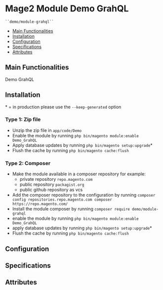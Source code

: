 # Mage2 Module Demo GrahQL

    ``demo/module-grahql``

 - [Main Functionalities](#markdown-header-main-functionalities)
 - [Installation](#markdown-header-installation)
 - [Configuration](#markdown-header-configuration)
 - [Specifications](#markdown-header-specifications)
 - [Attributes](#markdown-header-attributes)


## Main Functionalities
Demo GrahQL

## Installation
\* = in production please use the `--keep-generated` option

### Type 1: Zip file

 - Unzip the zip file in `app/code/Demo`
 - Enable the module by running `php bin/magento module:enable Demo_GrahQL`
 - Apply database updates by running `php bin/magento setup:upgrade`\*
 - Flush the cache by running `php bin/magento cache:flush`

### Type 2: Composer

 - Make the module available in a composer repository for example:
    - private repository `repo.magento.com`
    - public repository `packagist.org`
    - public github repository as vcs
 - Add the composer repository to the configuration by running `composer config repositories.repo.magento.com composer https://repo.magento.com/`
 - Install the module composer by running `composer require demo/module-grahql`
 - enable the module by running `php bin/magento module:enable Demo_GrahQL`
 - apply database updates by running `php bin/magento setup:upgrade`\*
 - Flush the cache by running `php bin/magento cache:flush`


## Configuration




## Specifications




## Attributes



